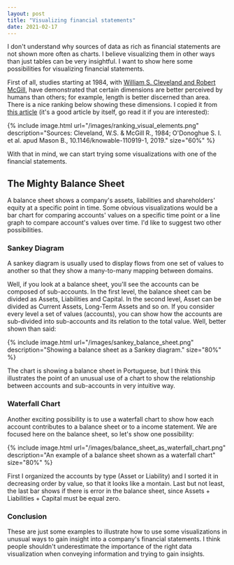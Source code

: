 ```yaml
---
layout: post
title: "Visualizing financial statements"
date: 2021-02-17
---
```


I don't understand why sources of data as rich as financial statements are not shown more often as charts. I believe visualizing them in other ways than just tables can be very insightful. I want to show here some possibilities for visualizing financial statements.

First of all, studies starting at 1984, with [William S. Cleveland and Robert McGill](https://www.jstor.org/stable/pdf/2288400.pdf), have demonstrated that certain dimensions are better perceived by humans than others; for example, length is better discerned than area. There is a nice ranking below showing these dimensions. I copied it from [this article](https://knowablemagazine.org/article/mind/2019/science-data-visualization) (it's a good article by itself, go read it if you are interested):

{% include image.html url="/images/ranking_visual_elements.png" description="Sources: Cleveland, W.S. & McGill R., 1984; O'Donoghue S. I. et al. apud Mason B., 10.1146/knowable-110919-1, 2019." size="60%" %}

With that in mind, we can start trying some visualizations with one of the financial statements.

## The Mighty Balance Sheet

A balance sheet shows a company's assets, liabilities and shareholders' equity at a specific point in time. Some obvious visualizations would be a bar chart for comparing accounts' values on a specific time point or a line graph to compare account's values over time. I'd like to suggest two other possibilities.

### Sankey Diagram

A sankey diagram is usually used to display flows from one set of values to another so that they show a many-to-many mapping between domains.

Well, if you look at a balance sheet, you'll see the accounts can be composed of sub-accounts. In the first level, the balance sheet can be divided as Assets, Liabilities and Capital. In the second level, Asset can be divided as Current Assets, Long-Term Assets and so on. If you consider every level a set of values (accounts), you can show how the accounts are sub-divided into sub-accounts and its relation to the total value. Well, better shown than said:

{% include image.html url="/images/sankey_balance_sheet.png" description="Showing a balance sheet as a Sankey diagram." size="80%" %}

The chart is showing a balance sheet in Portuguese, but I think this illustrates the point of an unusual use of a chart to show the relationship between accounts and sub-accounts in very intuitive way.

### Waterfall Chart

Another exciting possibility is to use a waterfall chart to show how each account contributes to a balance sheet or to a income statement. We are focused here on the balance sheet, so let's show one possibility:

{% include image.html url="/images/balance_sheet_as_waterfall_chart.png" description="An example of a balance sheet shown as a waterfall chart" size="80%" %}

First I organized the accounts by type (Asset or Liability) and I sorted it in decreasing order by value, so that it looks like a montain. Last but not least, the last bar shows if there is error in the balance sheet, since Assets + Liabilities + Capital must be equal zero.

### Conclusion

These are just some examples to illustrate how to use some visualizations in unusual ways to gain insight into a company's financial statements. I think people shouldn't underestimate the importance of the right data visualization when conveying information and trying to gain insights.
